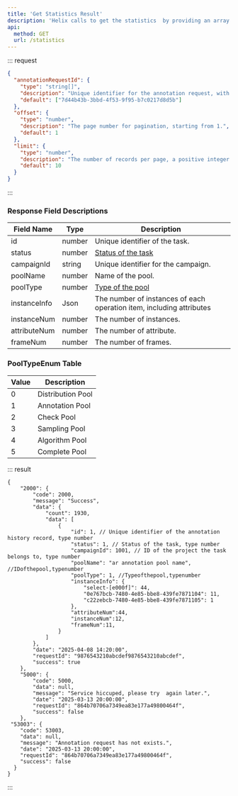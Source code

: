 ```yaml
---
title: 'Get Statistics Result'
description: 'Helix calls to get the statistics  by providing an array of annotationRequestId and pagination information, which can be used to deliver statistics and query the relevant annotation result.'
api:
  method: GET
  url: /statistics
---
```


::: request

```json [query]
{
  "annotationRequestId": {
    "type": "string[]",
    "description": "Unique identifier for the annotation request, with a maximum length of 255 bytes.",
    "default": ["7d44b43b-3bbd-4f53-9f95-b7c0217d8d5b"]
  },
  "offset": {
    "type": "number",
    "description": "The page number for pagination, starting from 1.",
    "default": 1
  },
  "limit": {
    "type": "number",
    "description": "The number of records per page, a positive integer.By default, protect the maximum value of the server is 100. ",
    "default": 10
  }
}
```

:::

### Response Field Descriptions

| Field Name   | Type   | Description                                                                  |
| ------------ | ------ | ---------------------------------------------------------------------------- |
| id           | number | Unique identifier of the task.                                               |
| status       | number | [Status of the task](https://docs-api.stardust.ai/task/get-task#status-enum) |
| campaignId   | string | Unique identifier for the campaign.                                          |
| poolName     | number | Name of the pool.                                                            |
| poolType     | number | [Type of the pool](#pooltypeenum-table)                                      |
| instanceInfo | Json   | The number of instances of each operation item, including attributes         |
| instanceNum  | number | The number of instances.                                                     |
| attributeNum | number | The number of attribute.                                                     |
| frameNum     | number | The number of frames.                                                        |

### PoolTypeEnum Table

| Value | Description       |
| ----- | ----------------- |
| 0     | Distribution Pool |
| 1     | Annotation Pool   |
| 2     | Check Pool        |
| 3     | Sampling Pool     |
| 4     | Algorithm Pool    |
| 5     | Complete Pool     |

::: result

```json[responses]
{
    "2000": {
        "code": 2000,
        "message": "Success",
        "data": {
            "count": 1930,
            "data": [
                {
                    "id": 1, // Unique identifier of the annotation history record, type number
                    "status": 1, // Status of the task, type number
                    "campaignId": 1001, // ID of the project the task belongs to, type number
                    "poolName": "ar annotation pool name", //IDofthepool,typenumber
                    "poolType": 1, //Typeofthepool,typenumber
                    "instanceInfo": {
                        "select-[e000f]": 44,
                        "0e767bcb-7480-4e85-bbe8-439fe7871104": 11,
                        "c22zebcb-7480-4e85-bbe8-439fe7871105": 1
                    },
                    "attributeNum":44,
                    "instanceNum":12,
                    "frameNum":11,
                }
            ]
        },
        "date": "2025-04-08 14:20:00",
        "requestId": "9876543210abcdef9876543210abcdef",
        "success": true
    },
    "5000": {
        "code": 5000,
        "data": null,
        "message": "Service hiccuped, please try  again later.",
        "date": "2025-03-13 20:00:00",
        "requestId": "864b70706a7349ea83e177a49800464f",
        "success": false
    },
 "53003": {
    "code": 53003,
    "data": null,
    "message": "Annotation request has not exists.",
    "date": "2025-03-13 20:00:00",
    "requestId": "864b70706a7349ea83e177a49800464f",
    "success": false
  }
}
```

:::
